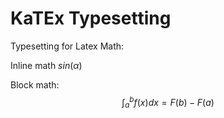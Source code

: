 # KaTEx Typesetting

Typesetting for Latex Math:

Inline math $sin(\alpha)$

Block math:
$$
  \int_{a}^{b} f(x)dx = F(b) - F(a)
$$